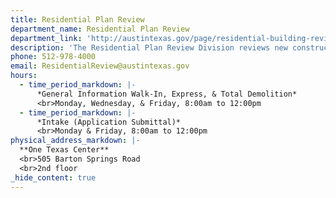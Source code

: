 ```yaml
---
title: Residential Plan Review
department_name: Residential Plan Review
department_link: 'http://austintexas.gov/page/residential-building-review'
description: 'The Residential Plan Review Division reviews new construction, additions, and interior remodel projects for homes on one lot.'
phone: 512-978-4000
email: ResidentialReview@austintexas.gov
hours:
  - time_period_markdown: |-
      *General Information Walk-In, Express, & Total Demolition*
      <br>Monday, Wednesday, & Friday, 8:00am to 12:00pm
  - time_period_markdown: |-
      *Intake (Application Submittal)*
      <br>Monday & Friday, 8:00am to 12:00pm
physical_address_markdown: |-
  **One Texas Center**
  <br>505 Barton Springs Road
  <br>2nd floor
_hide_content: true
---
```

